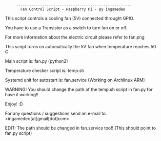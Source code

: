          -----------------------------------------------------
           Fan Control Script - Raspberry Pi - By ingamedeo


 This script controls a cooling fan (5V) connected throught GPIO.

 You have to use a Transistor as a switch to turn fan on or off.

 For more information about the electric circuit please refer to fan.png

 This script turns on automatically the 5V fan when temperature reaches 50 C

 Main script is: fan.py (python2)

 Temperature checker script is: temp.sh

 Systemd unit for autostart is: fan.service (Working on Archlinux ARM)

 WARNING! You should change the path of the temp.sh script in fan.py for have it working!!

 Enjoy! :D

 For any questions / suggestions send an e-mail to: <ingamedeo[at]gmail[dot]com>

 EDIT: The path should be changed in fan.service too!! (This should point to fan.py script)
